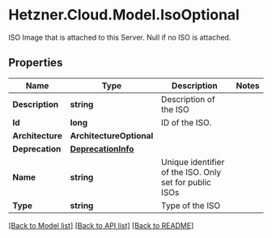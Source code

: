 # Hetzner.Cloud.Model.IsoOptional
ISO Image that is attached to this Server. Null if no ISO is attached.

## Properties

Name | Type | Description | Notes
------------ | ------------- | ------------- | -------------
**Description** | **string** | Description of the ISO | 
**Id** | **long** | ID of the ISO. | 
**Architecture** | **ArchitectureOptional** |  | 
**Deprecation** | [**DeprecationInfo**](DeprecationInfo.md) |  | 
**Name** | **string** | Unique identifier of the ISO. Only set for public ISOs | 
**Type** | **string** | Type of the ISO | 

[[Back to Model list]](../../README.md#documentation-for-models) [[Back to API list]](../../README.md#documentation-for-api-endpoints) [[Back to README]](../../README.md)

